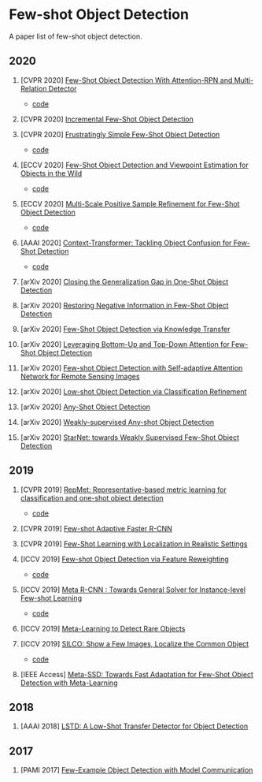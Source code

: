 # Few-shot Object Detection

A paper list of few-shot object detection.

## 2020

1. [CVPR 2020] [Few-Shot Object Detection With Attention-RPN and Multi-Relation Detector](https://arxiv.org/abs/1908.01998)
    * [code](https://github.com/fanq15/Few-Shot-Object-Detection-Dataset)

2. [CVPR 2020] [Incremental Few-Shot Object Detection](https://arxiv.org/abs/2003.07304)

3. [CVPR 2020] [Frustratingly Simple Few-Shot Object Detection](https://arxiv.org/abs/2003.06957)
    * [code](https://github.com/ucbdrive/few-shot-object-detection)

4. [ECCV 2020] [Few-Shot Object Detection and Viewpoint Estimation for Objects in the Wild](https://arxiv.org/abs/2007.12107)
    * [code](http://imagine.enpc.fr/~xiaoy/FSDetView/)

5. [ECCV 2020] [Multi-Scale Positive Sample Refinement for Few-Shot Object Detection](http://arxiv.org/abs/2007.09384)
    * [code](https://github.com/jiaxi-wu/MPSR)

6. [AAAI 2020] [Context-Transformer: Tackling Object Confusion for Few-Shot Detection](http://arxiv.org/abs/2003.07304) 
    * [code](https://github.com/Ze-Yang/Context-Transformer)

1. [arXiv 2020] [Closing the Generalization Gap in One-Shot Object Detection](https://arxiv.org/abs/2011.04267)

2. [arXiv 2020] [Restoring Negative Information in Few-Shot Object Detection](https://arxiv.org/abs/2010.11714)

3. [arXiv 2020] [Few-Shot Object Detection via Knowledge Transfer](https://arxiv.org/abs/2008.12496)

4. [arXiv 2020] [Leveraging Bottom-Up and Top-Down Attention for Few-Shot Object Detection](http://arxiv.org/abs/2007.12104)

5. [arXiv 2020] [Few-shot Object Detection with Self-adaptive Attention Network for Remote Sensing Images](http://arxiv.org/abs/2009.12596)

6. [arXiv 2020] [Low-shot Object Detection via Classification Refinement](http://arxiv.org/abs/2005.02641)

7. [arXiv 2020] [Any-Shot Object Detection](http://arxiv.org/abs/2003.07003)

8. [arXiv 2020] [Weakly-supervised Any-shot Object Detection](http://arxiv.org/abs/2006.07502)

9. [arXiv 2020] [StarNet: towards Weakly Supervised Few-Shot Object Detection](http://arxiv.org/abs/2003.06798)

## 2019

1. [CVPR 2019] [RepMet: Representative-based metric learning for classification and one-shot object detection](https://arxiv.org/abs/1806.04728)
    * [code](https://github.com/jshtok/RepMet)

2. [CVPR 2019] [Few-shot Adaptive Faster R-CNN](https://arxiv.org/abs/1903.09372)

3. [CVPR 2019] [Few-Shot Learning with Localization in Realistic Settings](https://arxiv.org/abs/1904.08502)

4. [ICCV 2019] [Few-shot Object Detection via Feature Reweighting](https://arxiv.org/abs/1812.01866)
    * [code](https://github.com/bingykang/Fewshot_Detection)

5. [ICCV 2019] [Meta R-CNN : Towards General Solver for Instance-level Few-shot Learning](https://arxiv.org/abs/1909.13032)
    * [code](https://yanxp.github.io/metarcnn.html)

6. [ICCV 2019] [Meta-Learning to Detect Rare Objects](https://openaccess.thecvf.com/content_ICCV_2019/papers/Wang_Meta-Learning_to_Detect_Rare_Objects_ICCV_2019_paper.pdf)

7. [ICCV 2019] [SILCO: Show a Few Images, Localize the Common Object](https://openaccess.thecvf.com/content_ICCV_2019/papers/Hu_SILCO_Show_a_Few_Images_Localize_the_Common_Object_ICCV_2019_paper.pdf)
    * [code](http://taohu.me/SILCO/)

8. [IEEE Access] [Meta-SSD: Towards Fast Adaptation for Few-Shot Object Detection with Meta-Learning](https://ieeexplore.ieee.org/document/8735792)

## 2018

1. [AAAI 2018] [LSTD: A Low-Shot Transfer Detector for Object Detection](https://arxiv.org/abs/1803.01529)

## 2017

1. [PAMI 2017] [Few-Example Object Detection with Model Communication](https://arxiv.org/abs/1706.08249)
